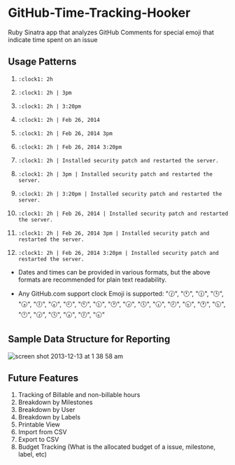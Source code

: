 GitHub-Time-Tracking-Hooker
===========================

Ruby Sinatra app that analyzes GitHub Comments for special emoji that indicate time spent on an issue



## Usage Patterns


1. `:clock1: 2h`

2. `:clock1: 2h | 3pm`

3. `:clock1: 2h | 3:20pm`

4. `:clock1: 2h | Feb 26, 2014`

5. `:clock1: 2h | Feb 26, 2014 3pm`

6. `:clock1: 2h | Feb 26, 2014 3:20pm`

7. `:clock1: 2h | Installed security patch and restarted the server.`

8. `:clock1: 2h | 3pm | Installed security patch and restarted the server.`

9. `:clock1: 2h | 3:20pm | Installed security patch and restarted the server.`

10. `:clock1: 2h | Feb 26, 2014 | Installed security patch and restarted the server.`

11. `:clock1: 2h | Feb 26, 2014 3pm | Installed security patch and restarted the server.`

12. `:clock1: 2h | Feb 26, 2014 3:20pm | Installed security patch and restarted the server.`


- Dates and times can be provided in various formats, but the above formats are recommended for plain text readability.

- Any GitHub.com support clock Emoji is supported:
":clock130:", ":clock11:", ":clock1230:", ":clock3:", ":clock430:", ":clock6:", ":clock730:", ":clock9:", ":clock10:", ":clock1130:", ":clock2:", ":clock330:", ":clock5:", ":clock630:", ":clock8:", ":clock930:", ":clock1:", ":clock1030:", ":clock12:", ":clock230:", ":clock4:", ":clock530:", ":clock7:", ":clock830:"


## Sample Data Structure for Reporting

![screen shot 2013-12-13 at 1 38 58 am](https://f.cloud.github.com/assets/1994838/1740302/e4281c18-63c1-11e3-8674-fda74e89f628.png)


## Future Features

1. Tracking of Billable and non-billable hours
2. Breakdown by Milestones
3. Breakdown by User
4. Breakdown by Labels
5. Printable View
6. Import from CSV
7. Export to CSV
8. Budget Tracking (What is the allocated budget of a issue, milestone, label, etc)